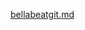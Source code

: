 [bellabeatgit.md](https://github.com/matthewjensen303/Bellabeat-Case-Study/files/11043513/bellabeatgit.md)

